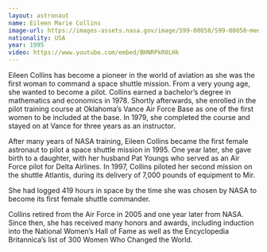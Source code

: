 ```yaml
---
layout: astronaut
name: Eileen Marie Collins
image-url: https://images-assets.nasa.gov/image/S99-00858/S99-00858~medium.jpg
nationality: USA
year: 1995
video: https://www.youtube.com/embed/BHNRPkR0LHk
---
```


Eileen Collins has become a pioneer in the world of aviation as she was the first woman to command a space shuttle mission. From a very young age, she wanted to become a pilot. Collins earned a bachelor’s degree in mathematics and economics in 1978. Shortly afterwards, she enrolled in the pilot training course at Oklahoma’s Vance Air Force Base as one of the first women to be included at the base. In 1979, she completed the course and stayed on at Vance for three years as an instructor.


After many years of NASA training, Eileen Collins became the first female astronaut to pilot a space shuttle mission in 1995. One year later, she gave birth to a daughter, with her husband Pat Youngs who served as an Air Force pilot for Delta Airlines. In 1997, Collins piloted her second mission on the shuttle Atlantis, during its delivery of 7,000 pounds of equipment to Mir.


She had logged 419 hours in space by the time she was chosen by NASA to become its first female shuttle commander. 


Collins retired from the Air Force in 2005 and one year later from NASA. Since then, she has received many honors and awards, including induction into the National Women’s Hall of Fame as well as the Encyclopedia Britannica’s list of 300 Women Who Changed the World.
